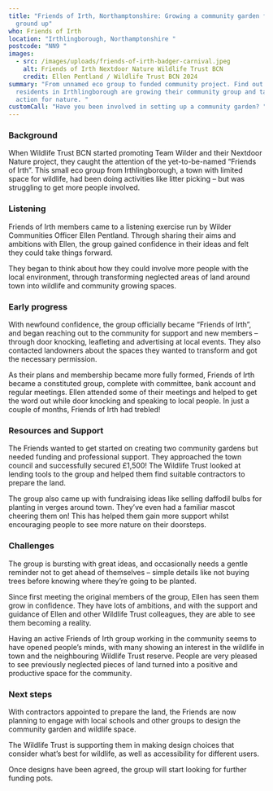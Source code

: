 ```yaml
---
title: "Friends of Irth, Northamptonshire: Growing a community garden from the
  ground up"
who: Friends of Irth
location: "Irthlingborough, Northamptonshire "
postcode: "NN9 "
images:
  - src: /images/uploads/friends-of-irth-badger-carnival.jpeg
    alt: Friends of Irth Nextdoor Nature Wildlife Trust BCN
    credit: Ellen Pentland / Wildlife Trust BCN 2024
summary: "From unnamed eco group to funded community project. Find out how
  residents in Irthlingborough are growing their community group and taking
  action for nature. "
customCall: "Have you been involved in setting up a community garden? "
---
```

### Background

When Wildlife Trust BCN started promoting Team Wilder and their Nextdoor Nature project, they caught the attention of the yet-to-be-named “Friends of Irth”. This small eco group from Irthlingborough, a town with limited space for wildlife, had been doing activities like litter picking – but was struggling to get more people involved.

### Listening

Friends of Irth members came to a listening exercise run by Wilder Communities Officer Ellen Pentland. Through sharing their aims and ambitions with Ellen, the group gained confidence in their ideas and felt they could take things forward. 

They began to think about how they could involve more people with the local environment, through transforming neglected areas of land around town into wildlife and community growing spaces.

### Early progress

With newfound confidence, the group officially became “Friends of Irth”, and began reaching out to the community for support and new members – through door knocking, leafleting and advertising at local events. They also contacted landowners about the spaces they wanted to transform and got the necessary permission.

As their plans and membership became more fully formed, Friends of Irth became a constituted group, complete with committee, bank account and regular meetings. Ellen attended some of their meetings and helped to get the word out while door knocking and speaking to local people. In just a couple of months, Friends of Irth had trebled!

### Resources and Support

The Friends wanted to get started on creating two community gardens but needed funding and professional support. They approached the town council and successfully secured £1,500! The Wildlife Trust looked at lending tools to the group and helped them find suitable contractors to prepare the land.

The group also came up with fundraising ideas like selling daffodil bulbs for planting in verges around town. They’ve even had a familiar mascot cheering them on! This has helped them gain more support whilst encouraging people to see more nature on their doorsteps.

### Challenges

The group is bursting with great ideas, and occasionally needs a gentle reminder not to get ahead of themselves – simple details like not buying trees before knowing where they’re going to be planted. 

Since first meeting the original members of the group, Ellen has seen them grow in confidence. They have lots of ambitions, and with the support and guidance of Ellen and other Wildlife Trust colleagues, they are able to see them becoming a reality.

Having an active Friends of Irth group working in the community seems to have opened people’s minds, with many showing an interest in the wildlife in town and the neighbouring Wildlife Trust reserve. People are very pleased to see previously neglected pieces of land turned into a positive and productive space for the community. 

### Next steps

With contractors appointed to prepare the land, the Friends are now planning to engage with local schools and other groups to design the community garden and wildlife space. 

The Wildlife Trust is supporting them in making design choices that consider what’s best for wildlife, as well as accessibility for different users. 

Once designs have been agreed, the group will start looking for further funding pots.
